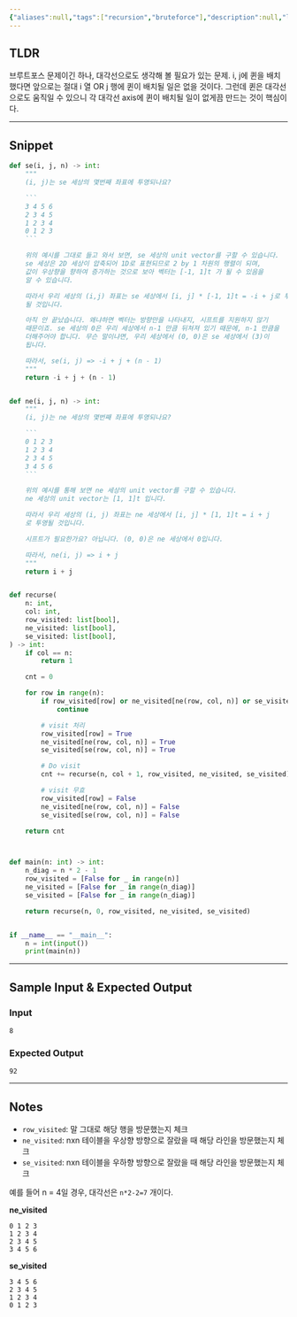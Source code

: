 ```yaml
---
{"aliases":null,"tags":["recursion","bruteforce"],"description":null,"links":["http://boj.kr/9663"],"status":"풀이완료","title":"9663. N-Queen","created":"2024-12-26T17:25:15","updated":"2024-12-26T17:33:24","difficulty":null,"dg-publish":true,"permalink":"/docs/algorithms/9663. N-Queen/","dgPassFrontmatter":true}
---
```



## TLDR

브루트포스 문제이긴 하나, 대각선으로도 생각해 볼 필요가 있는 문제. i, j에 퀸을 배치했다면 앞으로는 절대 i 열 OR j 행에 퀸이 배치될 일은 없을 것이다. 그런데 퀸은 대각선으로도 움직일 수 있으니 각 대각선 axis에 퀸이 배치될 일이 없게끔 만드는 것이 핵심이다.
<!-- 문제에 대한 간략한 설명 및 풀이 접근 방식 요약 -->

---

## Snippet

```python
def se(i, j, n) -> int:  
    """  
    (i, j)는 se 세상의 몇번째 좌표에 투영되나요?

    ```
    3 4 5 6
    2 3 4 5
    1 2 3 4
    0 1 2 3
    ```

    위의 예시를 그대로 들고 와서 보면, se 세상의 unit vector를 구할 수 있습니다.
    se 세상은 2D 세상이 압축되어 1D로 표현되므로 2 by 1 차원의 행렬이 되며,
    값이 우상향을 향하여 증가하는 것으로 보아 벡터는 [-1, 1]t 가 될 수 있음을
    알 수 있습니다.

    따라서 우리 세상의 (i,j) 좌표는 se 세상에서 [i, j] * [-1, 1]t = -i + j로 투영
    될 것입니다.

    아직 안 끝났습니다. 왜냐하면 벡터는 방향만을 나타내지, 시프트를 지원하지 않기
    때문이죠. se 세상의 0은 우리 세상에서 n-1 만큼 뒤쳐져 있기 때문에, n-1 만큼을
    더해주어야 합니다. 무슨 말이냐면, 우리 세상에서 (0, 0)은 se 세상에서 (3)이
    됩니다.

    따라서, se(i, j) => -i + j + (n - 1)
    """
    return -i + j + (n - 1)


def ne(i, j, n) -> int:  
    """  
    (i, j)는 ne 세상의 몇번째 좌표에 투영되나요?

    ```
    0 1 2 3
    1 2 3 4
    2 3 4 5
    3 4 5 6
    ```

    위의 예시를 통해 보면 ne 세상의 unit vector를 구할 수 있습니다.
    ne 세상의 unit vector는 [1, 1]t 입니다.

    따라서 우리 세상의 (i, j) 좌표는 ne 세상에서 [i, j] * [1, 1]t = i + j
    로 투영될 것입니다.

    시프트가 필요한가요? 아닙니다. (0, 0)은 ne 세상에서 0입니다.

    따라서, ne(i, j) => i + j
    """
    return i + j


def recurse(  
    n: int,  
    col: int,  
    row_visited: list[bool],  
    ne_visited: list[bool],  
    se_visited: list[bool],  
) -> int:  
    if col == n:  
        return 1

    cnt = 0

    for row in range(n):
        if row_visited[row] or ne_visited[ne(row, col, n)] or se_visited[se(row, col, n)]:
            continue

        # visit 처리
        row_visited[row] = True
        ne_visited[ne(row, col, n)] = True
        se_visited[se(row, col, n)] = True

        # Do visit
        cnt += recurse(n, col + 1, row_visited, ne_visited, se_visited)

        # visit 무효
        row_visited[row] = False
        ne_visited[ne(row, col, n)] = False
        se_visited[se(row, col, n)] = False

    return cnt



def main(n: int) -> int:  
    n_diag = n * 2 - 1  
    row_visited = [False for _ in range(n)]  
    ne_visited = [False for _ in range(n_diag)]  
    se_visited = [False for _ in range(n_diag)]

    return recurse(n, 0, row_visited, ne_visited, se_visited)


if __name__ == "__main__":  
    n = int(input())  
    print(main(n))
```

<!-- 주요 코드 작성 -->

---

## Sample Input & Expected Output

### Input

```
8
```

### Expected Output

```
92
```

---

## Notes

- `row_visited`: 말 그대로 해당 행을 방문했는지 체크
- `ne_visited`: nxn 테이블을 우상향 방향으로 잘랐을 때 해당 라인을 방문했는지 체크
- `se_visited`: nxn 테이블을 우하향 방향으로 잘랐을 때 해당 라인을 방문했는지 체크

예를 들어 n = 4일 경우, 대각선은 `n*2-2=7` 개이다.

**ne_visited**

```
0 1 2 3
1 2 3 4
2 3 4 5
3 4 5 6
```

**se_visited**

```
3 4 5 6
2 3 4 5
1 2 3 4
0 1 2 3
```
